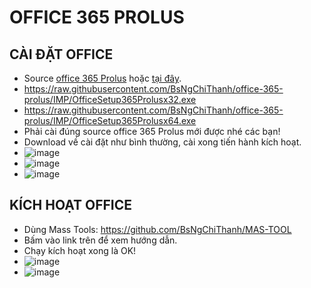 # OFFICE 365 PROLUS #
## CÀI ĐẶT OFFICE ##
  - Source [office 365 Prolus](https://officecdn.microsoft.com/db/492350f6-3a01-4f97-b9c0-c7c6ddf67d60/media/en-us/O365ProPlusRetail.img) hoặc [tại đây](https://bsthanh-my.sharepoint.com/:u:/g/personal/0914678254_bsthanh_onmicrosoft_com/EcnOZ8MKBoxJoYOwLLQ7pVkB7oqv3F5ongrMAhzDerV5Hg?e=87rnQl).
  - https://raw.githubusercontent.com/BsNgChiThanh/office-365-prolus/IMP/OfficeSetup365Prolusx32.exe
  - https://raw.githubusercontent.com/BsNgChiThanh/office-365-prolus/IMP/OfficeSetup365Prolusx64.exe
  - Phải cài đúng source office 365 Prolus mới được nhé các bạn!
  - Download về cài đặt như bình thường, cài xong tiến hành kích hoạt.
  - ![image](https://github.com/BsNgChiThanh/office-365-prolus/assets/82578024/28f51db9-ee9a-4b76-b481-ef5a27720210)
  - ![image](https://github.com/BsNgChiThanh/office-365-prolus/assets/82578024/208ca4b1-993e-4331-81ad-033af8eca9d0)
  - ![image](https://github.com/BsNgChiThanh/office-365-prolus/assets/82578024/e0cf9cb2-5bc5-4289-8cbe-e53d319f9d80)
    
## KÍCH HOẠT OFFICE ##
  - Dùng Mass Tools: https://github.com/BsNgChiThanh/MAS-TOOL
  - Bấm vào link trên để xem hướng dẫn.
  - Chạy kích hoạt xong là OK!
  - ![image](https://github.com/BsNgChiThanh/office-365-prolus/assets/82578024/4351f43e-74af-466c-bcad-c8de7b829e4b)
  - ![image](https://github.com/BsNgChiThanh/office-365-prolus/assets/82578024/ae6b3ae0-cb87-4b74-924a-b138a2f66d3f)


